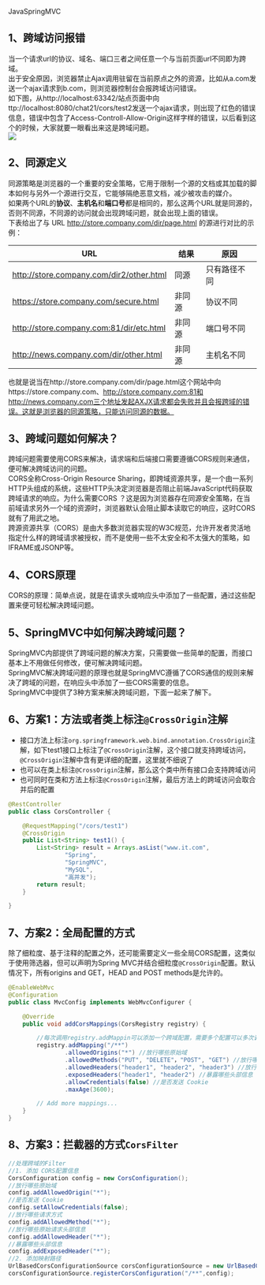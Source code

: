 JavaSpringMVC
<a name="EVgU8"></a>
## 1、跨域访问报错
当一个请求url的协议、域名、端口三者之间任意一个与当前页面url不同即为跨域。<br />出于安全原因，浏览器禁止Ajax调用驻留在当前原点之外的资源，比如从a.com发送一个ajax请求到b.com，则浏览器控制台会报跨域访问错误。<br />如下图，从http://localhost:63342/站点页面中向ttp://localhost:8080/chat21/cors/test2发送一个ajax请求，则出现了红色的错误信息，错误中包含了Access-Controll-Allow-Origin这样字样的错误，以后看到这个的时候，大家就要一眼看出来这是跨域问题。<br />![](https://cdn.nlark.com/yuque/0/2023/png/396745/1684069983867-21e14704-8b82-4e81-8044-5c966c71c4b2.png#averageHue=%23f7f1c4&clientId=ua854d795-1d39-4&from=paste&id=u6db69db2&originHeight=226&originWidth=642&originalType=url&ratio=2.5&rotation=0&showTitle=false&status=done&style=none&taskId=u5b7a0083-28ac-4084-9256-1f1e09cb82b&title=)
<a name="L0o8x"></a>
## 2、同源定义
同源策略是浏览器的一个重要的安全策略，它用于限制一个源的文档或其加载的脚本如何与另外一个源进行交互，它能够隔绝恶意文档，减少被攻击的媒介。<br />如果两个URL的**协议**、**主机名**和**端口号**都是相同的，那么这两个URL就是同源的，否则不同源，不同源的访问就会出现跨域问题，就会出现上面的错误。<br />下表给出了与 URL http://store.company.com/dir/page.html 的源进行对比的示例：

| URL | 结果 | 原因 |
| --- | --- | --- |
| http://store.company.com/dir2/other.html | 同源 | 只有路径不同 |
| https://store.company.com/secure.html | 非同源 | 协议不同 |
| http://store.company.com:81/dir/etc.html | 非同源 | 端口号不同 |
| http://news.company.com/dir/other.html | 非同源 | 主机名不同 |

也就是说当在http://store.company.com/dir/page.html这个网站中向https://store.company.com、http://store.company.com:81和http://news.company.com三个地址发起AXJX请求都会失败并且会报跨域的错误。这就是浏览器的同源策略，只能访问同源的数据。
<a name="glCI0"></a>
## 3、跨域问题如何解决？
跨域问题需要使用CORS来解决，请求端和后端接口需要遵循CORS规则来通信，便可解决跨域访问的问题。<br />CORS全称Cross-Origin Resource Sharing，即跨域资源共享，是一个由一系列HTTP头组成的系统，这些HTTP头决定浏览器是否阻止前端JavaScript代码获取跨域请求的响应。为什么需要CORS ？这是因为浏览器存在同源安全策略，在当前域请求另外一个域的资源时，浏览器默认会阻止脚本读取它的响应，这时CORS就有了用武之地。<br />跨源资源共享（CORS）是由大多数浏览器实现的W3C规范，允许开发者灵活地指定什么样的跨域请求被授权，而不是使用一些不太安全和不太强大的策略，如IFRAME或JSONP等。
<a name="bceF2"></a>
## 4、CORS原理
CORS的原理：简单点说，就是在请求头或响应头中添加了一些配置，通过这些配置来便可轻松解决跨域问题。
<a name="UuoRH"></a>
## 5、SpringMVC中如何解决跨域问题？
SpringMVC内部提供了跨域问题的解决方案，只需要做一些简单的配置，而接口基本上不用做任何修改，便可解决跨域问题。<br />SpringMVC解决跨域问题的原理也就是SpringMVC遵循了CORS通信的规则来解决了跨域的问题，在响应头中添加了一些CORS需要的信息。<br />SpringMVC中提供了3种方案来解决跨域问题，下面一起来了解下。
<a name="uHTpd"></a>
## 6、方案1：方法或者类上标注`@CrossOrigin`注解

- 接口方法上标注`org.springframework.web.bind.annotation.CrossOrigin`注解，如下test1接口上标注了`@CrossOrigin`注解，这个接口就支持跨域访问，`@CrossOrigin`注解中含有更详细的配置，这里就不细说了
- 也可以在类上标注`@CrossOrigin`注解，那么这个类中所有接口会支持跨域访问
- 也可同时在类和方法上标注`@CrossOrigin`注解，最后方法上的跨域访问会取合并后的配置
```java
@RestController
public class CorsController {

    @RequestMapping("/cors/test1")
    @CrossOrigin
    public List<String> test1() {
        List<String> result = Arrays.asList("www.it.com",
                "Spring",
                "SpringMVC",
                "MySQL",
                "高并发");
        return result;
    }

}
```
<a name="XBRbC"></a>
## 7、方案2：全局配置的方式
除了细粒度、基于注释的配置之外，还可能需要定义一些全局CORS配置，这类似于使用筛选器，但可以声明为Spring MVC并结合细粒度`@CrossOrigin`配置。默认情况下，所有origins and GET，HEAD and POST methods是允许的。
```java
@EnableWebMvc
@Configuration
public class MvcConfig implements WebMvcConfigurer {

    @Override
    public void addCorsMappings(CorsRegistry registry) {

        //每次调用registry.addMappin可以添加一个跨域配置，需要多个配置可以多次调用registry.addMapping
        registry.addMapping("/**")
                .allowedOrigins("*") //放行哪些原始域
                .allowedMethods("PUT", "DELETE"，"POST", "GET") //放行哪些请求方式
                .allowedHeaders("header1", "header2", "header3") //放行哪些原始请求头部信息
                .exposedHeaders("header1", "header2") //暴露哪些头部信息
                .allowCredentials(false) //是否发送 Cookie
                .maxAge(3600);

        // Add more mappings...
    }
}
```
<a name="hXhZ9"></a>
## 8、方案3：拦截器的方式`CorsFilter`
```java
//处理跨域的Filter
//1. 添加 CORS配置信息
CorsConfiguration config = new CorsConfiguration();
//放行哪些原始域
config.addAllowedOrigin("*");
//是否发送 Cookie
config.setAllowCredentials(false);
//放行哪些请求方式
config.addAllowedMethod("*");
//放行哪些原始请求头部信息
config.addAllowedHeader("*");
//暴露哪些头部信息
config.addExposedHeader("*");
//2. 添加映射路径
UrlBasedCorsConfigurationSource corsConfigurationSource = new UrlBasedCorsConfigurationSource();
corsConfigurationSource.registerCorsConfiguration("/**",config);
```

